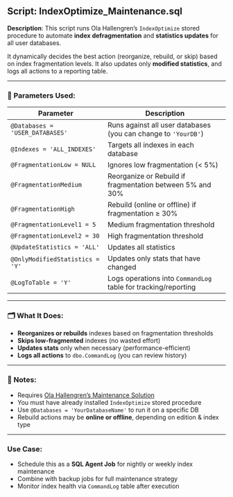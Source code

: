 ## Script: IndexOptimize_Maintenance.sql

**Description**:
This script runs Ola Hallengren’s `IndexOptimize` stored procedure to automate **index defragmentation** and **statistics updates** for all user databases.

It dynamically decides the best action (reorganize, rebuild, or skip) based on index fragmentation levels. It also updates only **modified statistics**, and logs all actions to a reporting table.

---

### 🔧 Parameters Used:

| Parameter                   | Description                                                                 |
|-----------------------------|-----------------------------------------------------------------------------|
| `@Databases = 'USER_DATABASES'` | Runs against all user databases (you can change to `'YourDB'`)              |
| `@Indexes = 'ALL_INDEXES'`      | Targets all indexes in each database                                      |
| `@FragmentationLow = NULL`      | Ignores low fragmentation (< 5%)                                          |
| `@FragmentationMedium`         | Reorganize or Rebuild if fragmentation between 5% and 30%                 |
| `@FragmentationHigh`           | Rebuild (online or offline) if fragmentation ≥ 30%                        |
| `@FragmentationLevel1 = 5`     | Medium fragmentation threshold                                            |
| `@FragmentationLevel2 = 30`    | High fragmentation threshold                                              |
| `@UpdateStatistics = 'ALL'`    | Updates all statistics                                                    |
| `@OnlyModifiedStatistics = 'Y'`| Updates only stats that have changed                                      |
| `@LogToTable = 'Y'`            | Logs operations into `CommandLog` table for tracking/reporting            |

---

### 🗂️ What It Does:
- **Reorganizes or rebuilds** indexes based on fragmentation thresholds
- **Skips low-fragmented** indexes (no wasted effort)
- **Updates stats** only when necessary (performance-efficient)
- **Logs all actions** to `dbo.CommandLog` (you can review history)

---

### 📌 Notes:
- Requires [Ola Hallengren’s Maintenance Solution](https://ola.hallengren.com)
- You must have already installed `IndexOptimize` stored procedure
- Use `@Databases = 'YourDatabaseName'` to run it on a specific DB
- Rebuild actions may be **online or offline**, depending on edition & index type

---

###  Use Case:
- Schedule this as a **SQL Agent Job** for nightly or weekly index maintenance
- Combine with backup jobs for full maintenance strategy
- Monitor index health via `CommandLog` table after execution

